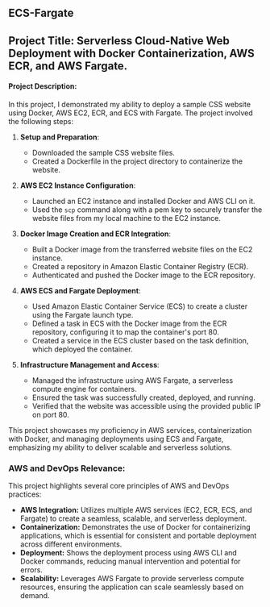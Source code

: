 ## ECS-Fargate

## Project Title: Serverless Cloud-Native Web Deployment with Docker Containerization, AWS ECR, and AWS Fargate.

#### Project Description:

In this project, I demonstrated my ability to deploy a sample CSS website using Docker, AWS EC2, ECR, and ECS with Fargate. The project involved the following steps:

1. **Setup and Preparation**:
   - Downloaded the sample CSS website files.
   - Created a Dockerfile in the project directory to containerize the website.

2. **AWS EC2 Instance Configuration**:
   - Launched an EC2 instance and installed Docker and AWS CLI on it.
   - Used the `scp` command along with a pem key to securely transfer the website files from my local machine to the EC2 instance.

3. **Docker Image Creation and ECR Integration**:
   - Built a Docker image from the transferred website files on the EC2 instance.
   - Created a repository in Amazon Elastic Container Registry (ECR).
   - Authenticated and pushed the Docker image to the ECR repository.

4. **AWS ECS and Fargate Deployment**:
   - Used Amazon Elastic Container Service (ECS) to create a cluster using the Fargate launch type.
   - Defined a task in ECS with the Docker image from the ECR repository, configuring it to map the container's port 80.
   - Created a service in the ECS cluster based on the task definition, which deployed the container.

5. **Infrastructure Management and Access**:
   - Managed the infrastructure using AWS Fargate, a serverless compute engine for containers.
   - Ensured the task was successfully created, deployed, and running.
   - Verified that the website was accessible using the provided public IP on port 80.

This project showcases my proficiency in AWS services, containerization with Docker, and managing deployments using ECS and Fargate, emphasizing my ability to deliver scalable and serverless solutions.

### AWS and DevOps Relevance:
This project highlights several core principles of AWS and DevOps practices:

+ **AWS Integration:** Utilizes multiple AWS services (EC2, ECR, ECS, and Fargate) to create a seamless, scalable, and serverless deployment.
+ **Containerization:** Demonstrates the use of Docker for containerizing applications, which is essential for consistent and portable deployment across different environments.
+ **Deployment:** Shows the deployment process using AWS CLI and Docker commands, reducing manual intervention and potential for errors.
+ **Scalability:** Leverages AWS Fargate to provide serverless compute resources, ensuring the application can scale seamlessly based on demand.